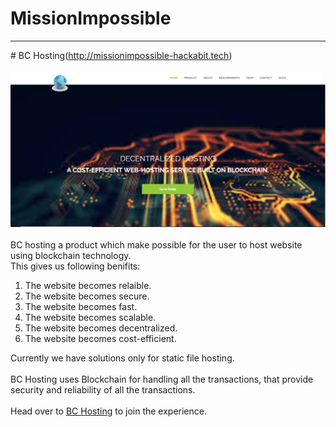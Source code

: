 # MissionImpossible
<hr>
# BC Hosting(<a href="http://missionimpossible-hackabit.tech/">http://missionimpossible-hackabit.tech</a>)
<br >
<br />
<img src="https://raw.githubusercontent.com/hackabit18/MissionImpossible/master/pic.PNG">
<br /><br />
BC hosting a product which make possible for the user to host website using blockchain technology. <br />
This gives us following benifits:
<ol>
  <li>The website becomes relaible.</li>
  <li>The website becomes secure.</li>
  <li>The website becomes fast.</li>
  <li>The website becomes scalable.</li>
  <li>The website becomes decentralized.</li>
  <li>The website becomes cost-efficient.</li>
</ol>
Currently we have solutions only for static file hosting.
<br><br>
BC Hosting uses Blockchain for handling all the transactions, that provide security and reliability of all the transactions.
<br><br>
Head over to <a href="http://missionimpossible-hackabit.tech/">BC Hosting</a> to join the experience.
